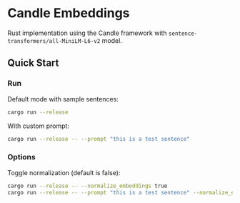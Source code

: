 # Candle Embeddings

Rust implementation using the Candle framework with `sentence-transformers/all-MiniLM-L6-v2` model.

## Quick Start

### Run

Default mode with sample sentences:
```bash
cargo run --release
```

With custom prompt:
```bash
cargo run --release -- --prompt "this is a test sentence"
```

### Options

Toggle normalization (default is false):
```bash
cargo run --release -- --normalize_embeddings true
cargo run --release -- --prompt "this is a test sentence" --normalize_embeddings true
```